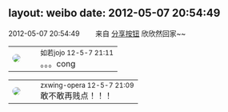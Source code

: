 layout: weibo
date: 2012-05-07 20:54:49
---
<meta name="referrer" content="no-referrer" />

2012-05-07 20:54:49  &nbsp;&nbsp;&nbsp;&nbsp;&nbsp;&nbsp; 来自 <a href="http://app.weibo.com/t/feed/cUcI1A" rel="nofollow">分享按钮</a>
欣欣然回家~~ ​​​

<table style="width: 100%;">
  <tr>
    <td style="width: 40px;"><img style="border-radius:50%" src="https://tva2.sinaimg.cn/crop.0.0.180.180.50/6c91b153jw1e8qgp5bmzyj2050050aa8.jpg?KID=imgbed,tva&Expires=1624465773&ssig=lDUYiBZA6K"></td>
    <td colspan="2"><small>如若jojo 12-5-7 21:11</small><br/>。。。cong</td>
  </tr>
</table>

<table style="width: 100%;">
  <tr>
    <td style="width: 40px;"><img style="border-radius:50%" src="https://tva4.sinaimg.cn/crop.0.0.180.180.50/735b8c72jw1e8qgp5bmzyj2050050aa8.jpg?KID=imgbed,tva&Expires=1624465773&ssig=LYa%2FpvyNDP"></td>
    <td colspan="2"><small>zxwing-opera 12-5-7 21:09</small><br/>敢不敢再贱点！！！</td>
  </tr>
</table>
